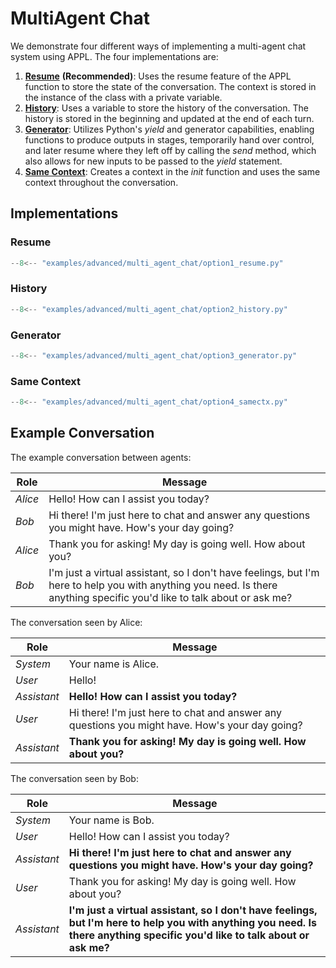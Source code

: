 # MultiAgent Chat
We demonstrate four different ways of implementing a multi-agent chat system using APPL. The four implementations are:

1. [**Resume**](#resume) **(Recommended)**: Uses the resume feature of the APPL function to store the state of the conversation. The context is stored in the instance of the class with a private variable.
2. [**History**](#history): Uses a variable to store the history of the conversation. The history is stored in the beginning and updated at the end of each turn.
3. [**Generator**](#generator): Utilizes Python's *yield* and generator capabilities, enabling functions to produce outputs in stages, temporarily hand over control, and later resume where they left off by calling the *send* method, which also allows for new inputs to be passed to the *yield* statement.
4. [**Same Context**](#same-context): Creates a context in the *init* function and uses the same context throughout the conversation.

## Implementations

### Resume
```python linenums="1" 
--8<-- "examples/advanced/multi_agent_chat/option1_resume.py"
```


### History
```python linenums="1"
--8<-- "examples/advanced/multi_agent_chat/option2_history.py"
```

### Generator
```python linenums="1"
--8<-- "examples/advanced/multi_agent_chat/option3_generator.py"
```

### Same Context
```python linenums="1"
--8<-- "examples/advanced/multi_agent_chat/option4_samectx.py"
```

## Example Conversation

The example conversation between agents:

| Role    | Message                                                                                                                                                                 |
| ------- | ----------------------------------------------------------------------------------------------------------------------------------------------------------------------- |
| *Alice* | Hello! How can I assist you today?                                                                                                                                      |
| *Bob*   | Hi there! I'm just here to chat and answer any questions you might have. How's your day going?                                                                          |
| *Alice* | Thank you for asking! My day is going well. How about you?                                                                                                              |
| *Bob*   | I'm just a virtual assistant, so I don't have feelings, but I'm here to help you with anything you need. Is there anything specific you'd like to talk about or ask me? |

The conversation seen by Alice:

| Role        | Message                                                                                        |
| ----------- | ---------------------------------------------------------------------------------------------- |
| *System*    | Your name is Alice.                                                                            |
| *User*      | Hello!                                                                                         |
| *Assistant* | **Hello! How can I assist you today?**                                                         |
| *User*      | Hi there! I'm just here to chat and answer any questions you might have. How's your day going? |
| *Assistant* | **Thank you for asking! My day is going well. How about you?**                                 |

The conversation seen by Bob:

| Role        | Message                                                                                                                                                                     |
| ----------- | --------------------------------------------------------------------------------------------------------------------------------------------------------------------------- |
| *System*    | Your name is Bob.                                                                                                                                                           |
| *User*      | Hello! How can I assist you today?                                                                                                                                          |
| *Assistant* | **Hi there! I'm just here to chat and answer any questions you might have. How's your day going?**                                                                          |
| *User*      | Thank you for asking! My day is going well. How about you?                                                                                                                  |
| *Assistant* | **I'm just a virtual assistant, so I don't have feelings, but I'm here to help you with anything you need. Is there anything specific you'd like to talk about or ask me?** |
